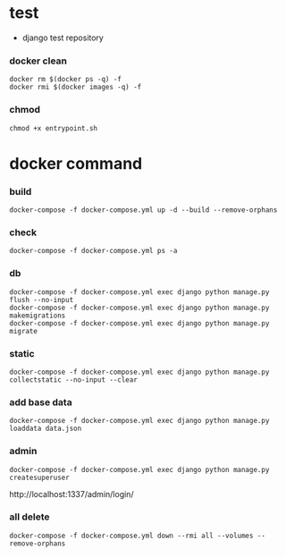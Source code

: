 # test
- django test repository


### docker clean
```
docker rm $(docker ps -q) -f
docker rmi $(docker images -q) -f
```

### chmod
```
chmod +x entrypoint.sh
```

# docker command

### build
```
docker-compose -f docker-compose.yml up -d --build --remove-orphans
```

### check
```
docker-compose -f docker-compose.yml ps -a
```

### db
```
docker-compose -f docker-compose.yml exec django python manage.py flush --no-input
docker-compose -f docker-compose.yml exec django python manage.py makemigrations
docker-compose -f docker-compose.yml exec django python manage.py migrate
```

### static
```
docker-compose -f docker-compose.yml exec django python manage.py collectstatic --no-input --clear
```

### add base data
```
docker-compose -f docker-compose.yml exec django python manage.py loaddata data.json
```

### admin
```
docker-compose -f docker-compose.yml exec django python manage.py createsuperuser
```
http://localhost:1337/admin/login/

### all delete
```
docker-compose -f docker-compose.yml down --rmi all --volumes --remove-orphans
```
